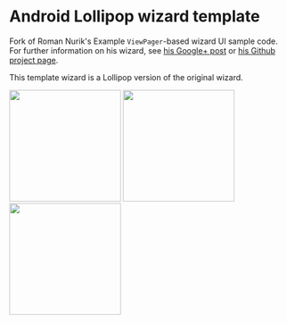 Android Lollipop wizard template
===============================

Fork of Roman Nurik's Example `ViewPager`-based wizard UI sample code. For further information on his wizard, see [his Google+ post](https://plus.google.com/+RomanNurik/posts/6cVymZvn3f4) or [his Github project page](https://github.com/romannurik/android-wizardpager).

This template wizard is a Lollipop version of the original wizard.

<img src="http://i.imgur.com/zNWejTI.png" width="200">
<img src="http://i.imgur.com/eG1JNaJ.png" width="200">
<img src="http://i.imgur.com/S4FceO3.png" width="200">
